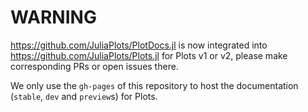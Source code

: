 # WARNING

https://github.com/JuliaPlots/PlotDocs.jl is now integrated into https://github.com/JuliaPlots/Plots.jl for Plots v1 or v2, please make corresponding PRs or open issues there.

We only use the `gh-pages` of this repository to host the documentation (`stable`, `dev` and `preview`s) for Plots.
